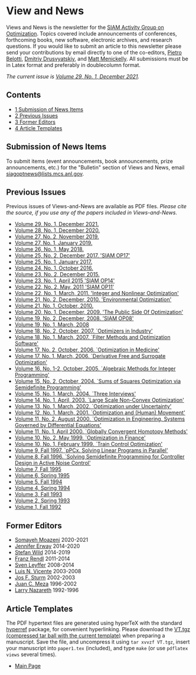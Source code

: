 View and News
=============

Views and News is the newsletter for the [SIAM Activity Group on Optimization](http://www.siam.org/activity/optimization/). Topics covered include announcements of conferences, forthcoming books, new software, electronic archives, and research questions. If you would like to submit an article to this newsletter please send your contributions by email directly to one of the co-editors, [Pietro Belotti](mailto:pietro.belotti@polimi.it), [Dmitriy Drusvyatskiy](mailto:ddrusv@uw.edu), and [Matt Menickelly](mailto:mmenickelly@anl.gov). All submissions must be in Latex format and preferably in doublecolumn format.

_The current issue is [Volume 29, No. 1, December 2021](/siag-op/images/siag-op/e/e8/ViewsAndNews-29-1.pdf "ViewsAndNews-29-1.pdf")._

Contents
--------

* [1 Submission of News Items](#Submission_of_News_Items)
* [2 Previous Issues](#Previous_Issues)
* [3 Former Editors](#Former_Editors)
* [4 Article Templates](#Article_Templates)


Submission of News Items
------------------------------------------------------------------------------------------------------------------------------------------

To submit items (event announcements, book announcements, prize announcements, etc.) for the "Bulletin" section of Views and News, email [siagoptnews@lists.mcs.anl.gov](mailto:siagoptnews@lists.mcs.anl.gov).

Previous Issues
------------------------------------------------------------------------------------------------------------------------

Previous issues of Views-and-News are available as PDF files. _Please cite the source, if you use any of the papers included in Views-and-News._

* [Volume 29, No. 1, December 2021.](https://github.com/SIAGOptimization/siagoptimization.github.io/blob/main/assets/views/ViewsAndNews-29-1.pdf "ViewsAndNews-29-1.pdf")
* [Volume 28, No. 1, December 2020.](/siag-op/images/siag-op/5/51/ViewsAndNews-28-1.pdf "ViewsAndNews-28-1.pdf")
* [Volume 27, No. 2, November 2019.](/siag-op/images/siag-op/4/47/ViewsAndNews-27-2.pdf "ViewsAndNews-27-2.pdf")
* [Volume 27, No. 1, January 2019.](/siag-op/images/siag-op/b/bd/ViewsAndNews-27-1.pdf "ViewsAndNews-27-1.pdf")
* [Volume 26, No. 1, May 2018.](/siag-op/images/siag-op/4/47/ViewsAndNews-26-1.pdf "ViewsAndNews-26-1.pdf")
* [Volume 25, No. 2, December 2017. 'SIAM OP17'](/siag-op/images/siag-op/3/31/ViewsAndNews-25-2.pdf "ViewsAndNews-25-2.pdf")
* [Volume 25, No. 1, January 2017.](/siag-op/images/siag-op/9/90/ViewsAndNews-25-1.pdf "ViewsAndNews-25-1.pdf")
* [Volume 24, No. 1, October 2016.](/siag-op/images/siag-op/6/64/ViewsAndNews-24-1.pdf "ViewsAndNews-24-1.pdf")
* [Volume 23, No. 2, December 2015.](/siag-op/images/siag-op/c/c4/ViewsAndNews-23-2.pdf "ViewsAndNews-23-2.pdf")
* [Volume 23, No. 1, April 2015 'SIAM OP14'](/siag-op/images/siag-op/6/64/ViewsAndNews-23%281%29.pdf "ViewsAndNews-23(1).pdf")
* [Volume 22, No. 2, May, 2011 'SIAM OP11'](/siag-op/images/siag-op/6/6c/ViewsAndNews-22%282%29.pdf "ViewsAndNews-22(2).pdf")
* [Volume 22, No. 1, March, 2011. 'Integer and Nonlinear Optimization'](/siag-op/images/siag-op/a/aa/ViewsAndNews-22%281%29.pdf "ViewsAndNews-22(1).pdf")
* [Volume 21, No. 2, December, 2010. 'Environmental Optimization'](/siag-op/images/siag-op/5/57/ViewsAndNews-21%282%29.pdf "ViewsAndNews-21(2).pdf")
* [Volume 21, No. 1, October, 2010.](/siag-op/images/siag-op/d/d3/ViewsAndNews-21%281%29.pdf "ViewsAndNews-21(1).pdf")
* [Volume 20, No. 1, December, 2009. 'The Public Side Of Optimization'](/siag-op/images/siag-op/d/d4/ViewsAndNews-20%281%29.pdf "ViewsAndNews-20(1).pdf")
* [Volume 19, No. 2, December, 2008. 'SIAM OP08'](http://www.mcs.anl.gov/~leyffer/views/19-2.pdf)
* [Volume 19, No. 1, March, 2008](http://www.mcs.anl.gov/~leyffer/views/19-1.pdf)
* [Volume 18, No. 2, October, 2007. `Optimizers in Industry'](http://www.mcs.anl.gov/~leyffer/views/18-2.pdf)
* [Volume 18, No. 1, March, 2007. `Filter Methods and Optimization Software'](http://www.mcs.anl.gov/~leyffer/views/18-1.pdf)
* [Volume 17, No. 2, October, 2006. `Optimization in Medicine'](http://www.mcs.anl.gov/~leyffer/views/17-2.pdf)
* [Volume 17, No. 1, March, 2006. `Derivative Free and Surrogate Optimization'](http://www.mcs.anl.gov/~leyffer/views/17-1.pdf)
* [Volume 16, No. 1-2, October, 2005. `Algebraic Methods for Integer Programming'](http://www.mcs.anl.gov/~leyffer/views/16-1-2.pdf)
* [Volume 15, No. 2, October, 2004. `Sums of Squares Optimization via Semidefinite Programming'](http://www.mcs.anl.gov/~leyffer/views/15-2.pdf)
* [Volume 15, No. 1, March, 2004. `Three Interviews'](http://www.mcs.anl.gov/~leyffer/views/15-1.pdf)
* [Volume 14, No. 1, April, 2003. `Large Scale Non-Convex Optimization'](http://www.mcs.anl.gov/~leyffer/views/14-1.pdf)
* [Volume 13, No. 1, March, 2002. `Optimization under Uncertainty'](http://www.mcs.anl.gov/~leyffer/views/13-1.pdf)
* [Volume 12, No. 1, March, 2001. `Optimization and (Human) Movement'](http://www.mcs.anl.gov/~leyffer/views/12-1.pdf)
* [Volume 11, No. 2, August 2000. `Optimization in Engineering. Systems Governed by Differential Equations'](http://www.mcs.anl.gov/~leyffer/views/11-2.pdf)
* [Volume 11, No. 1, April 2000. `Globally Convergent Homotopy Methods'](http://www.mcs.anl.gov/~leyffer/views/11-1.pdf)
* [Volume 10, No. 2, May 1999. `Optimization in Finance'](http://www.mcs.anl.gov/~leyffer/views/10-2.pdf)
* [Volume 10, No. 1, February 1999. `Train Control Optimization'](http://www.mcs.anl.gov/~leyffer/views/10-1.pdf)
* [Volume 9, Fall 1997. `pPCx. Solving Linear Programs in Parallel'](http://www.mcs.anl.gov/~leyffer/views/09.pdf)
* [Volume 8, Fall 1996. `Solving Semidefinite Programming for Controller Design in Active Noise Control'](http://www.mcs.anl.gov/~leyffer/views/08.pdf)
* [Volume 7, Fall 1995](http://www.mcs.anl.gov/~leyffer/views/07.pdf)
* [Volume 6, Spring 1995](http://www.mcs.anl.gov/~leyffer/views/06.pdf)
* [Volume 5, Fall 1994](http://www.mcs.anl.gov/~leyffer/views/05.pdf)
* [Volume 4, Spring 1994](http://www.mcs.anl.gov/~leyffer/views/04.pdf)
* [Volume 3, Fall 1993](http://www.mcs.anl.gov/~leyffer/views/03.pdf)
* [Volume 2, Spring 1993](http://www.mcs.anl.gov/~leyffer/views/02.pdf)
* [Volume 1, Fall 1992](http://www.mcs.anl.gov/~leyffer/views/01.pdf)

Former Editors
----------------------------------------------------------------------------------------------------------------------

* [Somayeh Moazeni](https://faculty.stevens.edu/smoazeni) 2020-2021
* [Jennifer Erway](http://www.wfu.edu/~erwayjb/) 2014-2020
* [Stefan Wild](http://www.mcs.anl.gov/~wild/) 2014-2019
* [Franz Rendl](http://campus.aau.at/org/visitenkarte.jsp?personalnr=2034) 2011-2014
* [Sven Leyffer](http://www.mcs.anl.gov/~leyffer) 2008-2014
* [Luis N. Vicente](http://www.mat.uc.pt/~lnv/) 2003-2008
* [Jos F. Sturm](http://orion.uwaterloo.ca/~hwolkowi/w04workshop.d/wphotos.d/obitjos.html) 2002-2003
* [Juan C. Meza](http://hpcrd.lbl.gov/~meza/) 1996-2002
* [Larry Nazareth](http://www.math.wsu.edu/faculty/nazareth/) 1992-1996

Article Templates
----------------------------------------------------------------------------------------------------------------------------

The PDF hypertext files are generated using hyperTeX with the standard [hyperref](http://arxiv.org/hypertex/) package, for convenient hyperlinking. Please download the [VT.tgz (compressed tar ball with the current template)](http://www.mcs.anl.gov/~wild/VT.tgz) when preparing a manuscript. Save the file, and uncompress it using `tar xvvzf VT.tgz`, insert your manuscript into `paper1.tex` (included), and type `make` (or use `pdflatex views` several times).

* [Main Page](/siag-op/index.php/SIAG_on_Optimization)
